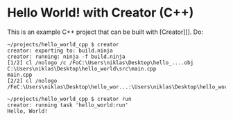 Hello World! with Creator (C++)
===============================

This is an example C++ project that can be built with [Creator][]. Do:

    ~/projects/hello_world_cpp $ creator
    creator: exporting to: build.ninja
    creator: running: ninja -f build.ninja
    [1/2] cl /nologo /c /FoC:\Users\niklas\Desktop\hello_....obj C:\Users\niklas\Desktop\hello_world\src\main.cpp
    main.cpp
    [2/2] cl /nologo /FeC:\Users\niklas\Desktop\hello_wor...:\Users\niklas\Desktop\hello_world\build\obj\main.obj

    ~/projects/hello_world_cpp $ creator run
    creator: running task 'hello_world:run'
    Hello, World!
